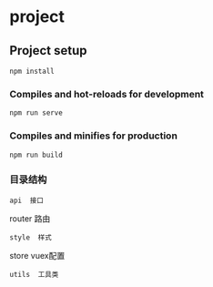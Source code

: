 # project

## Project setup
```
npm install
```

### Compiles and hot-reloads for development
```
npm run serve
```

### Compiles and minifies for production
```
npm run build
```

### 目录结构
```
api  接口
```
router  路由
```
style  样式
```
store  vuex配置
```
utils  工具类
```
